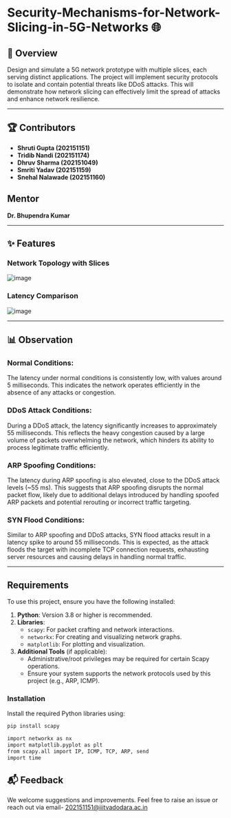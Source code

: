 # Security-Mechanisms-for-Network-Slicing-in-5G-Networks 🌐
 

## 🚀 Overview  
Design and simulate a 5G network prototype with multiple slices, each serving distinct applications. The project will implement security protocols to isolate and contain potential threats like DDoS attacks. This will demonstrate how network slicing can effectively limit the spread of attacks and enhance network resilience.

---

## 🏆 Contributors   
- **Shruti Gupta (202151151)**
- **Tridib Nandi (202151174)**
- **Dhruv Sharma (202151049)**
- **Smriti Yadav (202151159)**
- **Snehal Nalawade (202151160)**


## Mentor
**Dr. Bhupendra Kumar**

---

## ✨ Features  

### Network Topology with Slices
![image](https://github.com/user-attachments/assets/b06ce4c7-4b2b-47be-bc30-949765f994b6)

### Latency Comparison
![image](https://github.com/user-attachments/assets/2b603220-8543-4e21-8b04-1387ddf4f9f6)



---

## 📊 Observation

### Normal Conditions:
The latency under normal conditions is consistently low, with values around 5 milliseconds. This indicates the network operates efficiently in the absence of any attacks or congestion. 

### DDoS Attack Conditions:
During a DDoS attack, the latency significantly increases to approximately 55 milliseconds. This reflects the heavy congestion caused by a large volume of packets overwhelming the network, which hinders its ability to process legitimate traffic efficiently. 

### ARP Spoofing Conditions:
The latency during ARP spoofing is also elevated, close to the DDoS attack levels (~55 ms). This suggests that ARP spoofing disrupts the normal packet flow, likely due to additional delays introduced by handling spoofed ARP packets and potential rerouting or incorrect traffic targeting. 

### SYN Flood Conditions:
Similar to ARP spoofing and DDoS attacks, SYN flood attacks result in a latency spike to around 55 milliseconds. This is expected, as the attack floods the target with incomplete TCP connection requests, exhausting server resources and causing delays in handling normal traffic.

---


## Requirements

To use this project, ensure you have the following installed:

1. **Python**: Version 3.8 or higher is recommended.
2. **Libraries**:
    - `scapy`: For packet crafting and network interactions.
    - `networkx`: For creating and visualizing network graphs.
    - `matplotlib`: For plotting and visualization.
3. **Additional Tools** (if applicable):
    - Administrative/root privileges may be required for certain Scapy operations.
    - Ensure your system supports the network protocols used by this project (e.g., ARP, ICMP).

### Installation

Install the required Python libraries using:

```bash
pip install scapy
```
```bash
import networkx as nx
import matplotlib.pyplot as plt
from scapy.all import IP, ICMP, TCP, ARP, send
import time
```







## 📬 Feedback  
We welcome suggestions and improvements. Feel free to raise an issue or reach out via email- 202151151@iiitvadodara.ac.in  
